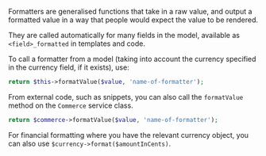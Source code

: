 Formatters are generalised functions that take in a raw value, and output a formatted value in a way that people would expect the value to be rendered.

They are called automatically for many fields in the model, available as `<field>_formatted` in templates and code.

To call a formatter from a model (taking into account the currency specified in the currency field, if it exists), use:

```php
return $this->formatValue($value, 'name-of-formatter');
```

From external code, such as snippets, you can also call the `formatValue` method on the `Commerce` service class.

```php
return $commerce->formatValue($value, 'name-of-formatter');
```

For financial formatting where you have the relevant currency object, you can also use `$currency->format($amountInCents)`.


